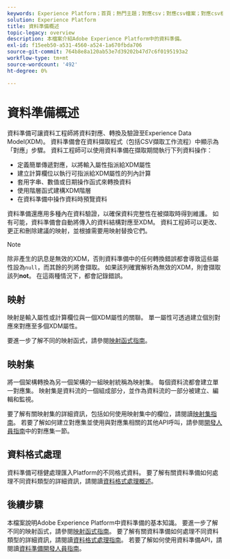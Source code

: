 ```yaml
---
keywords: Experience Platform；首頁；熱門主題；對應csv；對應csv檔案；對應csv檔案至xdm；將csv對應至xdm;ui指南；對應程式；資料準備；資料準備；準備資料；
solution: Experience Platform
title: 資料準備概述
topic-legacy: overview
description: 本檔案介紹Adobe Experience Platform中的資料準備。
exl-id: f15eeb50-a531-4560-a524-1a670fbda706
source-git-commit: 764b8e8a120ab53e7d39202b47d7c6f0195193a2
workflow-type: tm+mt
source-wordcount: '492'
ht-degree: 0%

---
```



# 資料準備概述

資料準備可讓資料工程師將資料對應、轉換及驗證至Experience Data Model(XDM)。 資料準備會在資料擷取程式（包括CSV擷取工作流程）中顯示為「對應」步驟。 資料工程師可以使用資料準備在擷取期間執行下列資料操作：

- 定義簡單傳遞對應，以將輸入屬性指派給XDM屬性
- 建立計算欄位以執行可指派給XDM屬性的列內計算
- 套用字串、數值或日期操作函式來轉換資料
- 使用階層函式建構XDM階層
- 在資料準備中操作資料時預覽資料

資料準備還應用多種內在資料驗證，以確保資料完整性在被擷取時得到維護。 如有可能，資料準備會自動將傳入的資料結構對應至XDM。 資料工程師可以更改、更正和刪除建議的映射，並根據需要用映射替換它們。

>[!NOTE]
>
>除非產生的訊息是無效的XDM，否則資料準備中的任何轉換錯誤都會導致這些屬性設為`null`，而其餘的列將會擷取。 如果該列確實解析為無效的XDM，則會擷取該列&#x200B;**not**。 在這兩種情況下，都會記錄錯誤。

## 映射

映射是輸入屬性或計算欄位與一個XDM屬性的關聯。 單一屬性可透過建立個別對應來對應至多個XDM屬性。

要進一步了解不同的映射函式，請參閱[映射函式指南](./functions.md)。

## 映射集

將一個架構轉換為另一個架構的一組映射統稱為映射集。 每個資料流都會建立單一對應集。 映射集是資料流的一個組成部分，並作為資料流的一部分被建立、編輯和監視。

要了解有關映射集的詳細資訊，包括如何使用映射集中的欄位，請閱讀[映射集指南](./mapping-set.md)。 若要了解如何建立對應集並使用與對應集相關的其他API呼叫，請參閱[開發人員指南](./api/mapping-set.md)中的對應集一節。

## 資料格式處理

資料準備可穩健處理匯入Platform的不同格式資料。 要了解有關資料準備如何處理不同資料類型的詳細資訊，請閱讀[資料格式處理概述](./data-handling.md)。

## 後續步驟

本檔案說明Adobe Experience Platform中資料準備的基本知識。 要進一步了解不同的映射函式，請參閱[映射函式指南](./functions.md)。 要了解有關資料準備如何處理不同資料類型的詳細資訊，請閱讀[資料格式處理指南](./data-handling.md#dates)。 若要了解如何使用資料準備API，請閱讀[資料準備開發人員指南](api/overview.md)。

